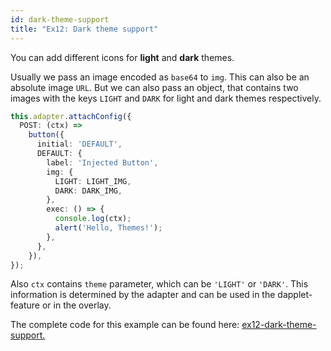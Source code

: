 ```yaml
---
id: dark-theme-support
title: "Ex12: Dark theme support"
---
```


You can add different icons for **light** and **dark** themes.

Usually we pass an image encoded as `base64` to `img`. This can also be an absolute image `URL`. But we can also pass an object, that contains two images with the keys `LIGHT` and `DARK` for light and dark themes respectively.

```typescript
this.adapter.attachConfig({
  POST: (ctx) =>
    button({
      initial: 'DEFAULT',
      DEFAULT: {
        label: 'Injected Button',
        img: {
          LIGHT: LIGHT_IMG,
          DARK: DARK_IMG,
        },
        exec: () => {
          console.log(ctx);
          alert('Hello, Themes!');
        },
      },
    }),
});
```

Also `ctx` contains `theme` parameter, which can be `'LIGHT'` or `'DARK'`. This information is determined by the adapter and can be used in the dapplet-feature or in the overlay.

The complete code for this example can be found here: [ex12-dark-theme-support.](https://github.com/dapplets/dapplet-template/tree/ex12-dark-theme-support)
